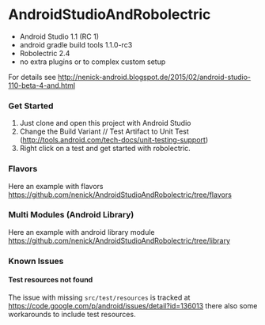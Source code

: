# AndroidStudioAndRobolectric

- Android Studio 1.1 (RC 1)
- android gradle build tools 1.1.0-rc3
- Robolectric 2.4
- no extra plugins or to complex custom setup

For details see http://nenick-android.blogspot.de/2015/02/android-studio-110-beta-4-and.html

### Get Started
1. Just clone and open this project with Android Studio
2. Change the Build Variant // Test Artifact to Unit Test (http://tools.android.com/tech-docs/unit-testing-support)
3. Right click on a test and get started with robolectric.

### Flavors
Here an example with flavors https://github.com/nenick/AndroidStudioAndRobolectric/tree/flavors

### Multi Modules (Android Library)
Here an example with android library module https://github.com/nenick/AndroidStudioAndRobolectric/tree/library

### Known Issues
#### Test resources not found

The issue with missing `src/test/resources` is tracked at https://code.google.com/p/android/issues/detail?id=136013 there also some workarounds to include test resources.
